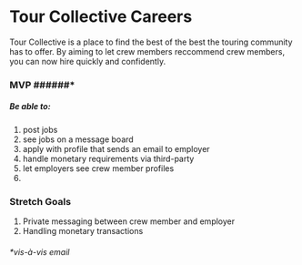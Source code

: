 # Tour Collective Careers

Tour Collective is a place to find the best of the best the touring community has to offer. By aiming to let crew members reccommend crew members, you can now hire quickly and confidently.

### MVP ######*
##### Be able to:

1. post jobs
1. see jobs on a message board
1. apply with profile that sends an email to employer
1. handle monetary requirements via third-party
1. let employers see crew member profiles
1. 

### Stretch Goals

1. Private messaging between crew member and employer
1. Handling monetary transactions


###### *vis-à-vis email

